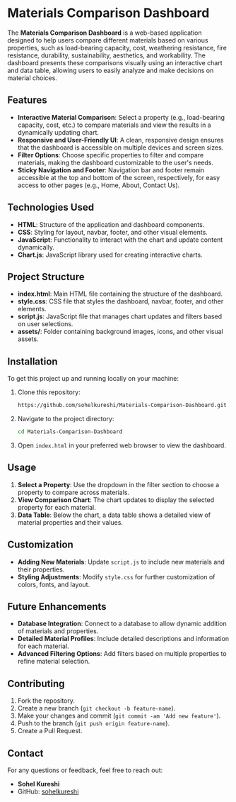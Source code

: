 # Materials Comparison Dashboard

The **Materials Comparison Dashboard** is a web-based application designed to help users compare different materials based on various properties, such as load-bearing capacity, cost, weathering resistance, fire resistance, durability, sustainability, aesthetics, and workability. The dashboard presents these comparisons visually using an interactive chart and data table, allowing users to easily analyze and make decisions on material choices.

## Features

- **Interactive Material Comparison**: Select a property (e.g., load-bearing capacity, cost, etc.) to compare materials and view the results in a dynamically updating chart.
- **Responsive and User-Friendly UI**: A clean, responsive design ensures that the dashboard is accessible on multiple devices and screen sizes.
- **Filter Options**: Choose specific properties to filter and compare materials, making the dashboard customizable to the user's needs.
- **Sticky Navigation and Footer**: Navigation bar and footer remain accessible at the top and bottom of the screen, respectively, for easy access to other pages (e.g., Home, About, Contact Us).

## Technologies Used

- **HTML**: Structure of the application and dashboard components.
- **CSS**: Styling for layout, navbar, footer, and other visual elements.
- **JavaScript**: Functionality to interact with the chart and update content dynamically.
- **Chart.js**: JavaScript library used for creating interactive charts.
  
## Project Structure

- **index.html**: Main HTML file containing the structure of the dashboard.
- **style.css**: CSS file that styles the dashboard, navbar, footer, and other elements.
- **script.js**: JavaScript file that manages chart updates and filters based on user selections.
- **assets/**: Folder containing background images, icons, and other visual assets.

## Installation


To get this project up and running locally on your machine:

1. Clone this repository:

   ```bash
   https://github.com/sohelkureshi/Materials-Comparison-Dashboard.git
   ```

2. Navigate to the project directory:

   ```bash
   cd Materials-Comparison-Dashboard
   ```

3. Open `index.html` in your preferred web browser to view the dashboard.


## Usage

1. **Select a Property**: Use the dropdown in the filter section to choose a property to compare across materials.
2. **View Comparison Chart**: The chart updates to display the selected property for each material.
3. **Data Table**: Below the chart, a data table shows a detailed view of material properties and their values.

## Customization

- **Adding New Materials**: Update `script.js` to include new materials and their properties.
- **Styling Adjustments**: Modify `style.css` for further customization of colors, fonts, and layout.

## Future Enhancements

- **Database Integration**: Connect to a database to allow dynamic addition of materials and properties.
- **Detailed Material Profiles**: Include detailed descriptions and information for each material.
- **Advanced Filtering Options**: Add filters based on multiple properties to refine material selection.

## Contributing

1. Fork the repository.
2. Create a new branch (`git checkout -b feature-name`).
3. Make your changes and commit (`git commit -am 'Add new feature'`).
4. Push to the branch (`git push origin feature-name`).
5. Create a Pull Request.


## Contact

For any questions or feedback, feel free to reach out:

- **Sohel Kureshi**  
- GitHub: [sohelkureshi](https://github.com/sohelkureshi)





